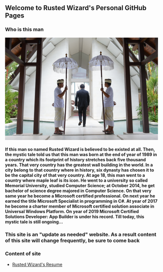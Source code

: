 ## Welcome to Rusted Wizard's Personal GitHub Pages

### Who is this man

![image of Rusted Wizard](/images/me.jpg)

#### If this man so named Rusted Wizard is believed to be existed at all. Then, the mystic tale told us that this man was born at the end of year of 1989 in a country which its footprint of history stretches back five thousand years. That very country has the greatest wall building in the world. In a city belong to that country where in history, six dynasty has chosen it to be the capital city of that very country. At age 18, this man went to a country where maple leaf is its icon. He went to a university so called Memorial University, studied Computer Science; at October 2014, he get bachelor of science degree majored in Computer Science. On that very same year he become a Microsoft certified professional. On next year he earned the title Microsoft Specialist in programming in C#. At year of 2017 he become a charter member of Microsoft certified solution associate in Universal Windows Platform. On year of 2019 Microsoft Certified Solutions Developer: App Builder is under his record. Till today, this mystic tale is still ongoing…

### This site is an "update as needed" website. As a result content of this site will change frequently, be sure to come back

### Content of site

* [Rusted Wizard's Resume](https://rustedwizard.github.io/resume) 

